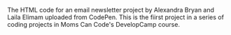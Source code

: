 The HTML code for an email newsletter project by Alexandra Bryan and Laila Elimam uploaded from CodePen. This is the
fiirst project in a series of coding projects in Moms Can Code's DevelopCamp course.
